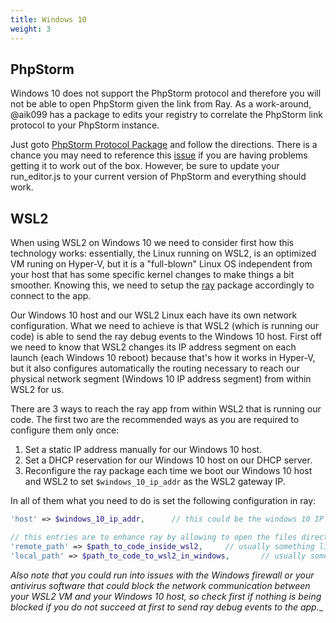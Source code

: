 ```yaml
---
title: Windows 10
weight: 3
---
```


## PhpStorm

Windows 10 does not support the PhpStorm protocol and therefore you will not be able to open PhpStorm given the link from Ray. 
As a work-around, @aik099 has a package to edits your registry to correlate the PhpStorm link protocol to your PhpStorm instance. 

Just goto [PhpStorm Protocol Package](https://github.com/aik099/PhpStormProtocol) and follow the directions. There is a 
chance you may need to reference this [issue](https://github.com/aik099/PhpStormProtocol/issues/32) if you are having 
problems getting it to work out of the box. However, be sure to update your run_editor.js to your current version of PhpStorm and everything should work.

## WSL2

When using WSL2 on Windows 10 we need to consider first how this technology works: essentially, the Linux running on WSL2, is an optimized VM runing on Hyper-V, but it is a "full-blown" Linux OS independent from your host that has some specific kernel changes to make things a bit smoother. Knowing this, we need to setup the [ray](https://github.com/spatie/ray) package accordingly to connect to the app.

Our Windows 10 host and our WSL2 Linux each have its own network configuration. What we need to achieve is that WSL2 (which is running our code) is able to send the ray debug events to the Windows 10 host. First off we need to know that WSL2 changes its IP address segment on each launch (each Windows 10 reboot) because that's how it works in Hyper-V, but it also configures automatically the routing necessary to reach our physical network segment (Windows 10 IP address segment) from within WSL2 for us.

There are 3 ways to reach the ray app from within WSL2 that is running our code. The first two are the recommended ways as you are required to configure them only once:
1. Set a static IP address manually for our Windows 10 host.
2. Set a DHCP reservation for our Windows 10 host on our DHCP server.
3. Reconfigure the ray package each time we boot our Windows 10 host and WSL2 to set `$windows_10_ip_addr` as the WSL2 gateway IP.

In all of them what you need to do is set the following configuration in ray:

```php
'host' => $windows_10_ip_addr,      // this could be the windows 10 IP addres (1. and 2.) or the WSL2 gateway IP address (3. which you would have to change on each reboot)

// this entries are to enhance ray by allowing to open the files directly in your editor
'remote_path' => $path_to_code_inside_wsl2,     // usually something like /home/spatie/code/my-project
'local_path' => $path_to_code_to_wsl2_in_windows,       // usually something like \\\\wsl$\\Ubuntu\\home\\spatie\\code\\my-project      <- don't forget to escape the \ if using double-quotes like in the example
```

_Also note that you could run into issues with the Windows firewall or your antivirus software that could block the network communication between your WSL2 VM and your Windows 10 host, so check first if nothing is being blocked if you do not succeed at first to send ray debug events to the app.__
